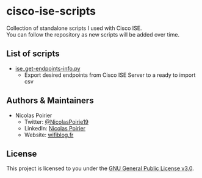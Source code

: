 # cisco-ise-scripts
Collection of standalone scripts I used with Cisco ISE.  
You can follow the repository as new scripts will be added over time.

## List of scripts

* [ise_get-endpoints-info.py](https://github.com/nicolas-poirier/Cisco_ISE/tree/main/get-endpoints-info)
  * Export desired endpoints from Cisco ISE Server to a ready to import csv

## Authors & Maintainers

* Nicolas Poirier
  * Twitter: [@NicolasPoirie19](https://twitter.com/NicolasPoirie19)
  * LinkedIn: [Nicolas Poirier](https://www.linkedin.com/in/nicolas-poirier-fr)
  * Website: [wifiblog.fr](https://wifiblog.fr)

## License

This project is licensed to you under the [GNU General Public License v3.0](./LICENSE).
